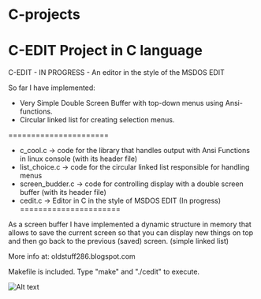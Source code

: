 # C-projects
C-EDIT Project in C language
============================

C-EDIT - IN PROGRESS - An editor in the style of the MSDOS EDIT

So far I have implemented: 
* Very Simple Double Screen Buffer with top-down menus using Ansi-functions.
* Circular linked list for creating selection menus.

======================
* c_cool.c -> code for the library that handles output with Ansi Functions in linux console (with its header file)
* list_choice.c -> code for the circular linked list responsible for handling menus 
* screen_budder.c -> code for controlling display with a double screen buffer (with its header file)
* cedit.c -> Editor in C in the style of MSDOS EDIT (In progress)
======================

As a screen buffer I have implemented a dynamic structure in memory that allows to save the current screen so that you can display new things on top and then go back to the previous (saved) screen. (simple linked list)

More info at: oldstuff286.blogspot.com

Makefile is included. Type "make" and "./cedit" to execute.

![Alt text](output.gif?raw=true "Demo")
